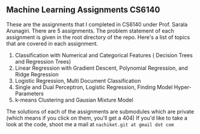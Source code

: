 ## Machine Learning Assignments CS6140

These are the assignments that I completed in CS6140 under Prof. Sarala Arunagiri.
There are 5 assignments. The problem statement of each assignment is given in the root directory of the repo.
Here's a list of topics that are covered in each assignment.

1. Classification with Numerical and Categorical Features ( Decision Trees and Regression Trees) 
2. Linear Regression with Gradient Descent, Polynomial Regression, and Ridge Regression
3. Logistic Regression, Multi Document Classification
4. Single and Dual Perceptron, Logistic Regression, Finding Model Hyper-Parameters
5. k-means Clustering and Gausian Mixture Model

The solutions of each of the assignments are submodules which are private (which means if you click on them, you'll get a 404)
If you'd like to take a look at the code, shoot me a mail at `nachiket.git at gmail dot com`

